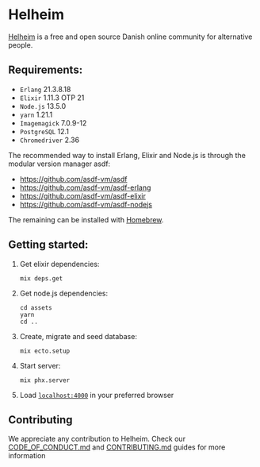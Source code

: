 # Helheim

[Helheim](https://helheim.dk) is a free and open source Danish online community for alternative people.

## Requirements:

  * `Erlang` 21.3.8.18
  * `Elixir` 1.11.3 OTP 21
  * `Node.js` 13.5.0
  * `yarn` 1.21.1
  * `Imagemagick` 7.0.9-12
  * `PostgreSQL` 12.1
  * `Chromedriver` 2.36

The recommended way to install Erlang, Elixir and Node.js is through the modular version manager asdf:

- https://github.com/asdf-vm/asdf
- https://github.com/asdf-vm/asdf-erlang
- https://github.com/asdf-vm/asdf-elixir
- https://github.com/asdf-vm/asdf-nodejs

The remaining can be installed with [Homebrew](https://brew.sh/).

## Getting started:

1. Get elixir dependencies:

    ```
    mix deps.get
    ```

2. Get node.js dependencies:

    ```
    cd assets
    yarn
    cd ..
    ```

3. Create, migrate and seed database:

    ```
    mix ecto.setup
    ```

4. Start server:

    ```
    mix phx.server
    ```

5. Load [`localhost:4000`](http://localhost:4000) in your preferred browser

## Contributing

We appreciate any contribution to Helheim.
Check our [CODE_OF_CONDUCT.md](CODE_OF_CONDUCT.md) and [CONTRIBUTING.md](CONTRIBUTING.md) guides for more information
